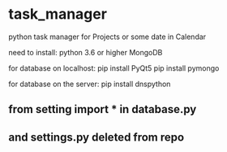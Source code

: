 # task_manager
python task manager for Projects or some date in Calendar

need to install:
    python 3.6 or higher
    MongoDB

for database on localhost:
    pip install PyQt5
    pip install pymongo

for database on the server:
    pip install dnspython

## from setting import * in database.py
## and settings.py deleted from repo

